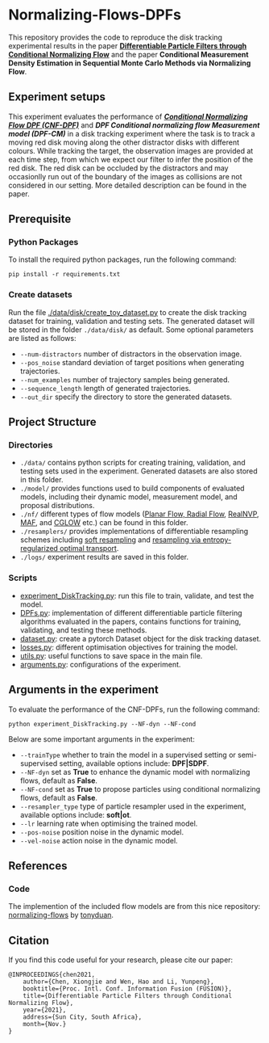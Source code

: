 # Normalizing-Flows-DPFs

This repository provides the code to reproduce the disk tracking experimental results in the paper **[Differentiable Particle Filters through Conditional Normalizing Flow](https://arxiv.org/abs/2107.00488)** and the paper **Conditional Measurement Density Estimation in Sequential Monte Carlo Methods via Normalizing Flow**.

## Experiment setups

This experiment evaluates the performance of ***[Conditional Normalizing Flow DPF (CNF-DPF)](https://arxiv.org/abs/2107.00488)*** and ***DPF Conditional normalizing flow Measurement model (DPF-CM)*** in a disk tracking experiment where the task is to track a moving red disk moving along the other distractor disks with different colours. While tracking the target, the observation images are provided at each time step, from which we expect our filter to infer the position of the red disk. The red disk can be occluded by the distractors and may occasionlly run out of the boundary of the images as collisions are not considered in our setting. More detailed description can be found in the paper.

## Prerequisite

### Python Packages 

To install the required python packages, run the following command:

```
pip install -r requirements.txt
```

### Create datasets

Run the file [./data/disk/create_toy_dataset.py](https://github.com/xiongjiechen/Normalizing-Flows-DPFs/blob/main/data/disk/create_toy_dataset.py) to create the disk tracking dataset for training, validation and testing sets. The generated dataset will be stored in the folder ```./data/disk/``` as default. Some optional parameters are listed as follows:
- ```--num-distractors``` number of distractors in the observation image. 
- ```--pos_noise``` standard deviation of target positions when generating trajectories.
- ```--num_examples``` number of trajectory samples being generated. 
- ```--sequence_length``` length of generated trajectories.
- ```--out_dir``` specify the directory to store the generated datasets.

## Project Structure

### Directories

- ```./data/``` contains python scripts for creating training, validation, and testing sets used in the experiment. Generated datasets are also stored in this folder.
- ```./model/``` provides functions used to build components of evaluated models, including their dynamic model, measurement model, and proposal distributions.
- ```./nf/``` different types of flow models ([Planar Flow, Radial Flow](https://arxiv.org/abs/1505.05770), [RealNVP](https://arxiv.org/abs/1605.08803), [MAF](https://arxiv.org/abs/1705.07057), and [CGLOW](https://ojs.aaai.org/index.php/AAAI/article/view/5940) etc.) can be found in this folder.
- ```./resamplers/``` provides implementations of differentiable resampling schemes including [soft resampling](https://arxiv.org/abs/1805.08975) and [resampling via entropy-regularized optimal transport](http://proceedings.mlr.press/v139/corenflos21a/corenflos21a.pdf).
- ```./logs/``` experiment results are saved in this folder.

### Scripts

- [experiment_DiskTracking.py](https://github.com/xiongjiechen/Normalizing-Flows-DPFs/blob/main/experiment_DiskTracking.py): run this file to train, validate, and test the model.
- [DPFs.py](https://github.com/xiongjiechen/Normalizing-Flows-DPFs/blob/main/DPFs.py): implementation of different differentiable particle filtering algorithms evaluated in the papers, contains functions for training, validating, and testing these methods.
- [dataset.py](https://github.com/xiongjiechen/Normalizing-Flows-DPFs/blob/main/dataset.py): create a pytorch Dataset object for the disk tracking dataset.
- [losses.py](https://github.com/xiongjiechen/Normalizing-Flows-DPFs/blob/main/losses.py): different optimisation objectives for training the model.
- [utils.py](https://github.com/xiongjiechen/Normalizing-Flows-DPFs/blob/main/utils.py): useful functions to save space in the main file.
- [arguments.py](https://github.com/xiongjiechen/Normalizing-Flows-DPFs/blob/main/arguments.py): configurations of the experiment.


## Arguments in the experiment

To evaluate the performance of the CNF-DPFs, run the following command:


```
python experiment_DiskTracking.py --NF-dyn --NF-cond 
```

Below are some important arguments in the experiment:

- ```--trainType``` whether to train the model in a supervised setting or semi-supervised setting, available options include: **DPF|SDPF**.
- ```--NF-dyn``` set as **True** to enhance the dynamic model with normalizing flows, default as **False**.
- ```--NF-cond``` set as **True** to propose particles using conditional normalizing flows, default as **False**.
- ```--resampler_type``` type of particle resampler used in the experiment, available options include: **soft|ot**.
- ```--lr``` learning rate when optimising the trained model.
- ```--pos-noise``` position noise in the dynamic model.
- ```--vel-noise``` action noise in the dynamic model.


## References 
### Code
The implemention of the included flow models are from this nice repository: [normalizing-flows](https://github.com/tonyduan/normalizing-flows) by [tonyduan](https://github.com/tonyduan).

## Citation
If you find this code useful for your research, please cite our paper:
```
@INPROCEEDINGS{chen2021,
    author={Chen, Xiongjie and Wen, Hao and Li, Yunpeng},
    booktitle={Proc. Intl. Conf. Information Fusion (FUSION)},
    title={Differentiable Particle Filters through Conditional Normalizing Flow},
    year={2021},
    address={Sun City, South Africa},
    month={Nov.}
}
```
